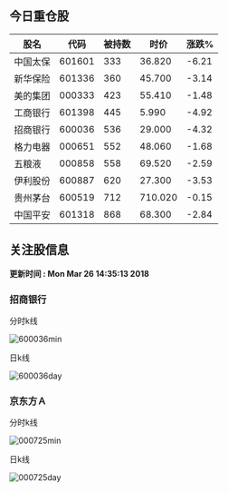 
## 今日重仓股 

|股名|代码|被持数|时价|涨跌%|
|---|---|---|---|---|
|中国太保|601601|333|36.820|-6.21|
|新华保险|601336|360|45.700|-3.14|
|美的集团|000333|423|55.410|-1.48|
|工商银行|601398|445|5.990|-4.92|
|招商银行|600036|536|29.000|-4.32|
|格力电器|000651|552|48.060|-1.68|
|五粮液|000858|558|69.520|-2.59|
|伊利股份|600887|620|27.300|-3.53|
|贵州茅台|600519|712|710.020|-0.15|
|中国平安|601318|868|68.300|-2.84|

## 关注股信息
**更新时间 : Mon Mar 26 14:35:13 2018**
### 招商银行 
分时k线

![600036min](http://image.sinajs.cn/newchart/min/n/sh600036.gif)

日k线

![600036day](http://image.sinajs.cn/newchart/daily/n/sh600036.gif)

### 京东方Ａ 
分时k线

![000725min](http://image.sinajs.cn/newchart/min/n/sz000725.gif)

日k线

![000725day](http://image.sinajs.cn/newchart/daily/n/sz000725.gif)
